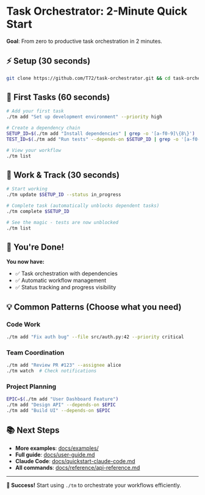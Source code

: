 # Task Orchestrator: 2-Minute Quick Start

**Goal**: From zero to productive task orchestration in 2 minutes.

## ⚡ Setup (30 seconds)

```bash
git clone https://github.com/T72/task-orchestrator.git && cd task-orchestrator && chmod +x tm && ./tm init
```

## 🚀 First Tasks (60 seconds)

```bash
# Add your first task
./tm add "Set up development environment" --priority high

# Create a dependency chain
SETUP_ID=$(./tm add "Install dependencies" | grep -o '[a-f0-9]\{8\}')
TEST_ID=$(./tm add "Run tests" --depends-on $SETUP_ID | grep -o '[a-f0-9]\{8\}')

# View your workflow
./tm list
```

## 🔄 Work & Track (30 seconds)

```bash
# Start working
./tm update $SETUP_ID --status in_progress

# Complete task (automatically unblocks dependent tasks)
./tm complete $SETUP_ID

# See the magic - tests are now unblocked
./tm list
```

## 🎯 You're Done!

**You now have:**
- ✅ Task orchestration with dependencies
- ✅ Automatic workflow management  
- ✅ Status tracking and progress visibility

## 💡 Common Patterns (Choose what you need)

### Code Work
```bash
./tm add "Fix auth bug" --file src/auth.py:42 --priority critical
```

### Team Coordination
```bash
./tm add "Review PR #123" --assignee alice
./tm watch  # Check notifications
```

### Project Planning
```bash
EPIC=$(./tm add "User Dashboard Feature")
./tm add "Design API" --depends-on $EPIC
./tm add "Build UI" --depends-on $EPIC
```

## 📚 Next Steps

- **More examples**: [docs/examples/](docs/examples/)
- **Full guide**: [docs/user-guide.md](docs/user-guide.md)  
- **Claude Code**: [docs/quickstart-claude-code.md](docs/quickstart-claude-code.md)
- **All commands**: [docs/reference/api-reference.md](docs/reference/api-reference.md)

---

**🎉 Success!** Start using `./tm` to orchestrate your workflows efficiently.
